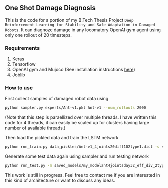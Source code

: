 ## One Shot Damage Diagnosis

This is the code for a portion of my B.Tech Thesis Project `Deep Reinforcement Learning for Stability and Safe Adaptation in Damaged Robots`. It can diagnoze damage in any locomatory OpenAI gym agent using only one rollout of 20 timesteps.

### Requirements
1. Keras
2. Tensorflow
3. OpenAI gym and Mujoco (See installation instructions [here](https://github.com/openai/gym]))
4. Joblib


### How to use
First collect samples of damaged robot data using 
```bash
python sampler.py experts/Ant-v1.pkl Ant-v1 --num_rollouts 2000
```
(Note that this step is paraellized over multiple threads. I have written this code for 4 threads, it can easily be scaled up for clusters having large number of available threads.)

Then load the pickled data and train the LSTM network
```bash
python rnn_train.py data_pickles/Ant-v1_4joints20diff102type1.dict -s saved_models/myclean.h5 -e 50
```
Generate some test data again using sampler and run testing network
```bash
python rnn_test.py -m saved_models/my_modelant4jointsday32_eff_div_2type.h5 -d data_pickles/Ant-v1_4joints20diff1002type1.dict
```
This work is still in progress. Feel free to contact me if you are interested in this kind of architecture or want to discuss any ideas.
